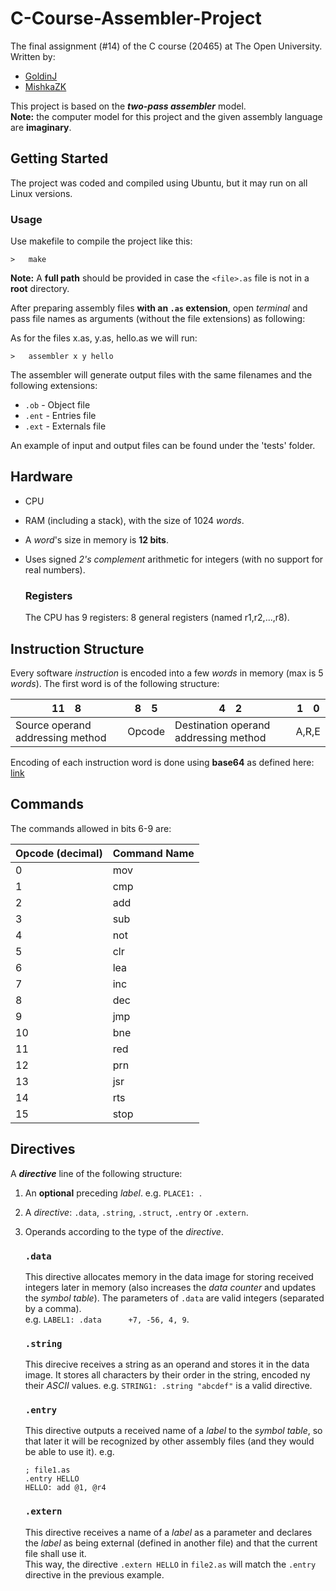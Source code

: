 # C-Course-Assembler-Project
The final assignment (#14) of the C course (20465) at The Open University.  
Written by: 

 - [GoldinJ](https://github.com/GoldinJ)
 - [MishkaZK](https://github.com/MishkaZK)

This project is based on the **_two-pass assembler_** model.  
**Note:** the computer model for this project and the given assembly language are **imaginary**.

## Getting Started

The project was coded and compiled using Ubuntu, but it may run on all Linux versions.

### Usage

Use makefile to compile the project like this:
```
>   make
```
**Note:** A **full path** should be provided in case the `<file>.as` file is not in a **root** directory.

After preparing assembly files **with an `.as` extension**, open *terminal* and pass file names as arguments (without the file extensions) as following:

As for the files x.as, y.as, hello.as we will run:
```
>   assembler x y hello
```
The assembler will generate output files with the same filenames and the following extensions:  
- `.ob` - Object file
- `.ent` - Entries file
- `.ext` - Externals file

An example of input and output files can be found under the 'tests' folder.

## Hardware
- CPU
- RAM (including a stack), with the size of 1024 *words*.
- A *word*'s size in memory is **12 bits**.
- Uses signed *2's complement* arithmetic for integers (with no support for real numbers).

   ### Registers
   The CPU has 9 registers: 8 general registers (named r1,r2,...,r8).

## Instruction Structure
Every software *instruction* is encoded into a few *words* in memory (max is 5 *words*).
The first word is of the following structure:

|  11&emsp;8  |  8&emsp;5  |  4&emsp;2  |  1&emsp;0  |
| ------------------------ | ---------- | ---------- | ---------- |
|           Source operand addressing method         | Opcode | Destination operand addressing method | A,R,E

Encoding of each instruction word is done using **base64** as defined here: [link](https://en.wikipedia.org/wiki/Base64)

## Commands
The commands allowed in bits 6-9 are:

| Opcode (decimal) | Command Name |
| ---------------- | ------------ |
|	0	|	mov	|
|	1	|	cmp	|
|	2	|	add	|
|	3	|	sub	|
|	4	|	not	|
|	5	|	clr	|
|	6	|	lea	|
|	7	|	inc	|
|	8	|	dec	|
|	9	|	jmp	|
|	10	|	bne	|
|	11	|	red	|
|	12	|	prn	|
|	13	|	jsr	|
|	14	|	rts	|
|	15	|	stop	|

## Directives
A **_directive_** line of the following structure:

1. An **optional** preceding *label*. e.g. `PLACE1: `.
2. A _directive_: `.data`, `.string`, `.struct`, `.entry` or `.extern`.
3. Operands according to the type of the *directive*.

   ### `.data`
   This directive allocates memory in the data image for storing received integers later in memory (also increases the _data counter_ and updates the _symbol table_).
   The parameters of `.data` are valid integers (separated by a comma).  
   e.g. `LABEL1: .data      +7, -56, 4, 9`.
   
   ### `.string`
   This direcive receives a string as an operand and stores it in the data image. It stores all characters by their order in the string, encoded ny their *ASCII* values.
   e.g. `STRING1: .string "abcdef"` is a valid directive.
   
 
   ### `.entry`
   This directive outputs a received name of a *label* to the *symbol table*, so that later it will be recognized by other assembly files (and they would be able to use it).
   e.g. 
   ```
   ; file1.as
   .entry HELLO
   HELLO: add @1, @r4 
   ```
   ### `.extern`
   This directive receives a name of a *label* as a parameter and declares the *label* as being external (defined in another file) and that the current file shall use it.  
   This way, the directive `.extern HELLO` in `file2.as` will match the `.entry` directive in the previous example.
